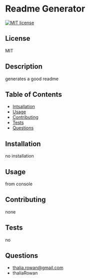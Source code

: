 
    
# Readme Generator

[![MIT license](https://img.shields.io/badge/License-MIT-blue.svg)](https://lbesson.mit-license.org/)


## License
 MIT 
    
## Description
 generates a good readme
    
## Table of Contents

* [Intsallation](##Installation)
* [Usage](##Usage)
* [Contributing](##Contributing)
* [Tests](##Tests)
* [Questions](##Questions)

## Installation

no installation
    
    
## Usage
    
from console
    
## Contributing
none

## Tests
no
## Questions

* thalia.rowan@gmail.com
* thaliaRowan
    
    